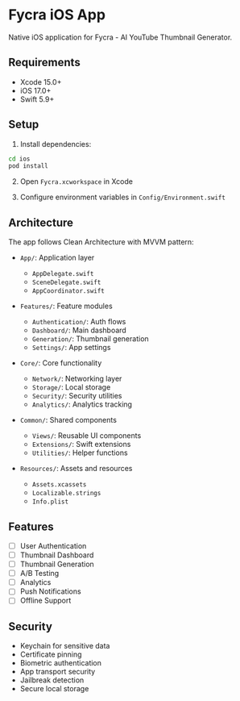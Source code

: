 # Fycra iOS App

Native iOS application for Fycra - AI YouTube Thumbnail Generator.

## Requirements

- Xcode 15.0+
- iOS 17.0+
- Swift 5.9+

## Setup

1. Install dependencies:
```bash
cd ios
pod install
```

2. Open `Fycra.xcworkspace` in Xcode

3. Configure environment variables in `Config/Environment.swift`

## Architecture

The app follows Clean Architecture with MVVM pattern:

- `App/`: Application layer
  - `AppDelegate.swift`
  - `SceneDelegate.swift`
  - `AppCoordinator.swift`
  
- `Features/`: Feature modules
  - `Authentication/`: Auth flows
  - `Dashboard/`: Main dashboard
  - `Generation/`: Thumbnail generation
  - `Settings/`: App settings

- `Core/`: Core functionality
  - `Network/`: Networking layer
  - `Storage/`: Local storage
  - `Security/`: Security utilities
  - `Analytics/`: Analytics tracking

- `Common/`: Shared components
  - `Views/`: Reusable UI components
  - `Extensions/`: Swift extensions
  - `Utilities/`: Helper functions

- `Resources/`: Assets and resources
  - `Assets.xcassets`
  - `Localizable.strings`
  - `Info.plist`

## Features

- [ ] User Authentication
- [ ] Thumbnail Dashboard
- [ ] Thumbnail Generation
- [ ] A/B Testing
- [ ] Analytics
- [ ] Push Notifications
- [ ] Offline Support

## Security

- Keychain for sensitive data
- Certificate pinning
- Biometric authentication
- App transport security
- Jailbreak detection
- Secure local storage